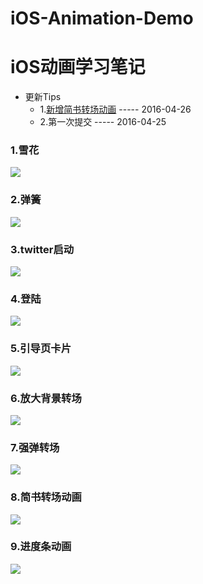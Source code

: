 # iOS-Animation-Demo
# iOS动画学习笔记

- 更新Tips
  - 1.[新增简书转场动画](https://github.com/lyimin/iOS-Animation-Demo#8简书转场动画)  ----- 2016-04-26
  - 2.第一次提交       ----- 2016-04-25

### 1.雪花
![](https://github.com/lyimin/iOS-Animation-Demo/blob/master/iOS-Animation%E5%AD%A6%E4%B9%A0%E7%AC%94%E8%AE%B0/Resource/1.gif)
### 2.弹簧
![](https://github.com/lyimin/iOS-Animation-Demo/blob/master/iOS-Animation%E5%AD%A6%E4%B9%A0%E7%AC%94%E8%AE%B0/Resource/2.gif)
### 3.twitter启动
![](https://github.com/lyimin/iOS-Animation-Demo/blob/master/iOS-Animation%E5%AD%A6%E4%B9%A0%E7%AC%94%E8%AE%B0/Resource/3.gif)
### 4.登陆
![](https://github.com/lyimin/iOS-Animation-Demo/blob/master/iOS-Animation%E5%AD%A6%E4%B9%A0%E7%AC%94%E8%AE%B0/Resource/4.gif)
### 5.引导页卡片
![](https://github.com/lyimin/iOS-Animation-Demo/blob/master/iOS-Animation%E5%AD%A6%E4%B9%A0%E7%AC%94%E8%AE%B0/Resource/5.gif)
### 6.放大背景转场
![](https://github.com/lyimin/iOS-Animation-Demo/blob/master/iOS-Animation%E5%AD%A6%E4%B9%A0%E7%AC%94%E8%AE%B0/Resource/6.gif)
### 7.强弹转场
![](https://github.com/lyimin/iOS-Animation-Demo/blob/master/iOS-Animation%E5%AD%A6%E4%B9%A0%E7%AC%94%E8%AE%B0/Resource/7.gif)
### 8.简书转场动画
![](https://github.com/lyimin/iOS-Animation-Demo/blob/master/iOS-Animation%E5%AD%A6%E4%B9%A0%E7%AC%94%E8%AE%B0/Resource/8.gif)
### 9.进度条动画
![](https://github.com/lyimin/iOS-Animation-Demo/blob/master/iOS-Animation%E5%AD%A6%E4%B9%A0%E7%AC%94%E8%AE%B0/Resource/9.gif)


